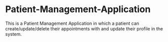 # Patient-Management-Application
This is a Patient Management Application in which a patient can create/update/delete their appointments with and update their profile in the system.
